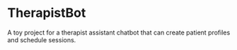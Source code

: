 # TherapistBot
A toy project for a therapist assistant chatbot that can create patient profiles and schedule sessions.
